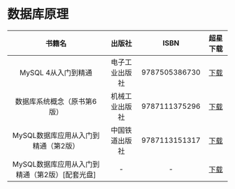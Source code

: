 # 数据库原理

| 书籍名                     		| 出版社   		|  ISBN  |超星下载
| :--------:                 		 | :-----:  	| :----:  |:----:
| 		MySQL 4从入门到精通     		| 电子工业出版社 | 9787505386730  |[下载](https://cs-ans.chaoxing.com/download/29d8ea4fd6c8f076d8878575d0774f55)
| 		数据库系统概念（原书第6版）	| 机械工业出版社 |  9787111375296   |[下载](https://cs-ans.chaoxing.com/download/f8cfc671d9b42911262fa47ae6aba926)
| MySQL数据库应用从入门到精通（第2版）| 中国铁道出版社  |9787113151317|[下载](https://cs-ans.chaoxing.com/download/fdbc43e7dbf1b520e2cff336b7a77fde)
|MySQL数据库应用从入门到精通（第2版）\[配套光盘\] | - | - | [下载](https://cs-ans.chaoxing.com/download/07f55bbdafdffae139bc8b0ec085f470?fn=MySQL%E6%95%B0%E6%8D%AE%E5%BA%93%E5%BA%94%E7%94%A8%E4%BB%8E%E5%85%A5%E9%97%A8%E5%88%B0%E7%B2%BE%E9%80%9A%EF%BC%88%E7%AC%AC2%E7%89%88%EF%BC%89%5B%E9%85%8D%E5%A5%97%E5%85%89%E7%9B%98%5D)

